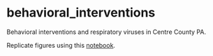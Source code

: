 # behavioral_interventions
Behavioral interventions and respiratory viruses in Centre County PA.

Replicate figures using this [notebook](replicate_figures.ipynb).
